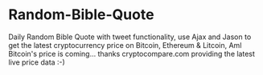 # Random-Bible-Quote
Daily Random Bible Quote with tweet functionality, use Ajax and Jason to get the latest cryptocurrency price on Bitcoin, Ethereum & Litcoin, Aml Bitcoin's price is coming...
thanks cryptocompare.com providing the latest live price data :-)